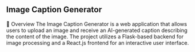 ## Image Caption Generator

📌 Overview
The Image Caption Generator is a web application that allows users to upload an image and receive an AI-generated caption describing the content of the image. The project utilizes a Flask-based backend for image processing and a React.js frontend for an interactive user interface.
